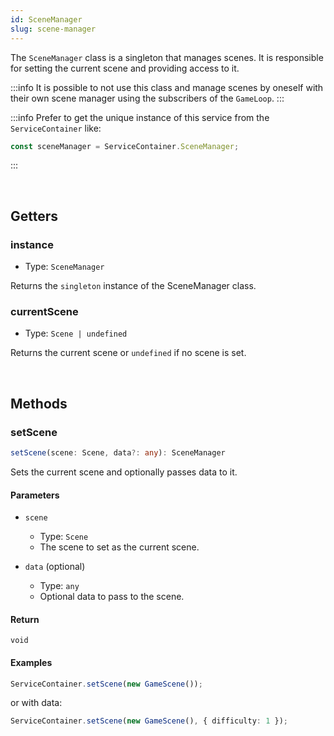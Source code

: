 ```yaml
---
id: SceneManager
slug: scene-manager
---
```


The `SceneManager` class is a singleton that manages scenes. It is responsible for setting the current scene and providing access to it.

:::info
It is possible to not use this class and manage scenes by oneself with their own scene manager using the subscribers of the `GameLoop`.
:::

:::info
Prefer to get the unique instance of this service from the `ServiceContainer` like:

```ts
const sceneManager = ServiceContainer.SceneManager;
```
:::

<br/>

## Getters

### instance

- Type: `SceneManager`

Returns the `singleton` instance of the SceneManager class.

### currentScene

- Type: `Scene | undefined`

Returns the current scene or `undefined` if no scene is set.

<br/>

## Methods

### setScene

```ts title="prototype"
setScene(scene: Scene, data?: any): SceneManager
```

Sets the current scene and optionally passes data to it.

#### Parameters

- `scene`
  - Type: `Scene`
  - The scene to set as the current scene.

- `data` (optional)
  - Type: `any`
  - Optional data to pass to the scene.

#### Return

`void`

#### Examples

```ts
ServiceContainer.setScene(new GameScene());
```

or with data:

```ts
ServiceContainer.setScene(new GameScene(), { difficulty: 1 });
```